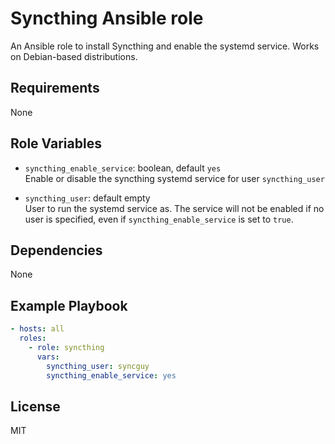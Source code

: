 Syncthing Ansible role
======================

An Ansible role to install Syncthing and enable the systemd service. Works on Debian-based distributions.

Requirements
------------

None

Role Variables
--------------

- `syncthing_enable_service`: boolean, default `yes`  
Enable or disable the syncthing systemd service for user `syncthing_user`

- `syncthing_user`: default empty  
User to run the systemd service as. The service will not be enabled if no user is specified, even if `syncthing_enable_service` is set to `true`.

Dependencies
------------

None

Example Playbook
----------------

```yaml
- hosts: all
  roles:
    - role: syncthing
      vars:
        syncthing_user: syncguy
        syncthing_enable_service: yes
```

License
-------

MIT
